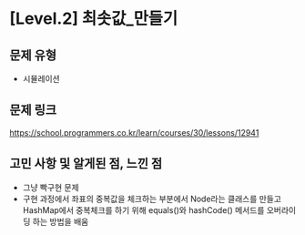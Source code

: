 # [Level.2] 최솟값_만들기

## 문제 유형
- 시뮬레이션

## 문제 링크
https://school.programmers.co.kr/learn/courses/30/lessons/12941

## 고민 사항 및 알게된 점, 느낀 점
- 그냥 빡구현 문제
- 구현 과정에서 좌표의 중복값을 체크하는 부분에서 Node라는 클래스를 만들고 HashMap에서 중복체크를 하기 위해 equals()와 hashCode() 메서드를 오버라이딩 하는 방법을 배움 
